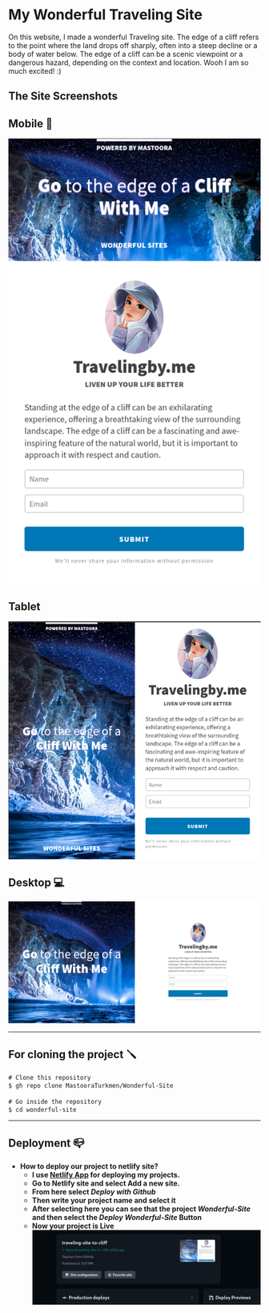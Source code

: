 # My Wonderful Traveling Site

On this website, I made a wonderful Traveling site. The edge of a cliff refers to the point where the land drops off sharply, often into a steep decline or a body of water below. The edge of a cliff can be a scenic viewpoint or a dangerous hazard, depending on the context and location. Wooh I am so much excited! :)

## The Site Screenshots

## Mobile 📱
![Alt text](image-2.png)

## Tablet 
![Alt text](image-1.png)

## Desktop 💻
![Alt text](image.png)


-----

## For cloning the project 🪛

```
# Clone this repository
$ gh repo clone MastooraTurkmen/Wonderful-Site

# Go inside the repository
$ cd wonderful-site

```


----


## Deployment 📪

+ **How to deploy our project to netlify site?**
   + **I use [Netlify App](https://app.netlify.com/) for deploying my projects.**
   + **Go to Netlify site and select Add a new site.**
   + **From here select _Deploy with Github_**
   + **Then write your project name and select it**
   + **After selecting here you can see that the project _Wonderful-Site_ and then select the _Deploy Wonderful-Site_ Button**
   + **Now your project is Live**
   ![Alt text](image-3.png)
